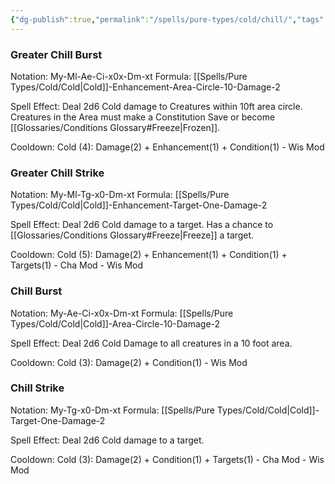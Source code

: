 ```yaml
---
{"dg-publish":true,"permalink":"/spells/pure-types/cold/chill/","tags":["Spell/Damage","Spell/Cold"]}
---
```


### Greater Chill Burst
Notation: My-Ml-Ae-Ci-x0x-Dm-xt
Formula: [[Spells/Pure Types/Cold/Cold\|Cold]]-Enhancement-Area-Circle-10-Damage-2

Spell Effect: 
Deal 2d6 Cold damage to Creatures within 10ft area circle. Creatures in the Area must make a Constitution Save or become [[Glossaries/Conditions Glossary#Freeze\|Frozen]].

Cooldown: 
Cold (4): Damage(2) + Enhancement(1) + Condition(1) - Wis Mod

### Greater Chill Strike
Notation: My-Ml-Tg-x0-Dm-xt
Formula: [[Spells/Pure Types/Cold/Cold\|Cold]]-Enhancement-Target-One-Damage-2

Spell Effect: 
Deal 2d6 Cold damage to a target. Has a chance to [[Glossaries/Conditions Glossary#Freeze\|Freeze]] a target.

Cooldown:
Cold (5): Damage(2) + Enhancement(1) + Condition(1) + Targets(1) - Cha Mod - Wis Mod

### Chill Burst
Notation: My-Ae-Ci-x0x-Dm-xt
Formula: [[Spells/Pure Types/Cold/Cold\|Cold]]-Area-Circle-10-Damage-2

Spell Effect: 
Deal 2d6 Cold Damage to all creatures in a 10 foot area.

Cooldown: 
Cold (3): Damage(2) + Condition(1) - Wis Mod

### Chill Strike
Notation: My-Tg-x0-Dm-xt
Formula: [[Spells/Pure Types/Cold/Cold\|Cold]]-Target-One-Damage-2

Spell Effect: 
Deal 2d6 Cold damage to a target.

Cooldown: 
Cold (3): Damage(2) + Condition(1) + Targets(1) - Cha Mod - Wis Mod